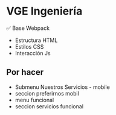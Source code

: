 # VGE Ingeniería

✅ Base Webpack

- Estructura HTML
- Estilos CSS
- Interacción Js

## Por hacer

- Submenu Nuestros Servicios - mobile
- seccion preferirnos mobil
- menu funcional
- seccion servicios funcional

